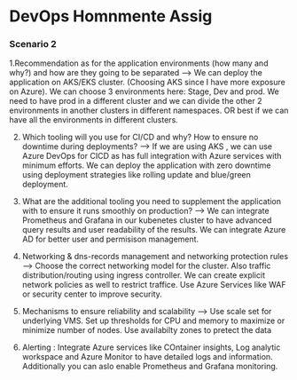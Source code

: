# DevOps Homnmente Assig

### Scenario 2 ###

1.Recommendation as for the application environments (how many and why?) and how are they going to be separated 
--> We can deploy the application on AKS/EKS cluster. (Choosing AKS since I have more exposure on Azure).
    We can choose 3 environments here: Stage, Dev and prod.
    We need to have prod in a different cluster and we can divide the other 2 environments in another clusters in different namespaces.
    OR best if we can have all the environments in different clusters.

2. Which tooling will you use for CI/CD and why? How to ensure no downtime during deployments?
--> If we are using AKS , we can use Azure DevOps for CICD as has full integration with Azure services with minimum efforts. 
    We can deploy the application with zero downtime using deployment strategies like rolling update and blue/green deployment.

3. What are the additional tooling you need to supplement the application with to ensure it runs smoothly on production?
--> We can integrate Prometheus and Grafana in our kubenetes cluster to have advanced query results and user readability of the results. 
    We can integrate Azure AD for better user and permisison management.

4. Networking & dns-records management and networking protection rules
--> Choose the correct networking model for the cluster. 
    Also traffic distribution/routing using ingress controller.
    We can create explicit network policies as well to restrict traffice.
    Use Azure Services like WAF or security center to improve security.


5. Mechanisms to ensure reliability and scalability
--> Use scale set for underlying VMS.
    Set up thresholds for CPU and memory to maximize or minimize number of nodes.
    Use availabilty zones to pretect the data

5. Alerting :
Integrate Azure services like COntainer insights, Log analytic workspace and Azure Monitor to have detailed logs and information.
Additionally you can aslo enable Prometheus and Grafana monitoring.

